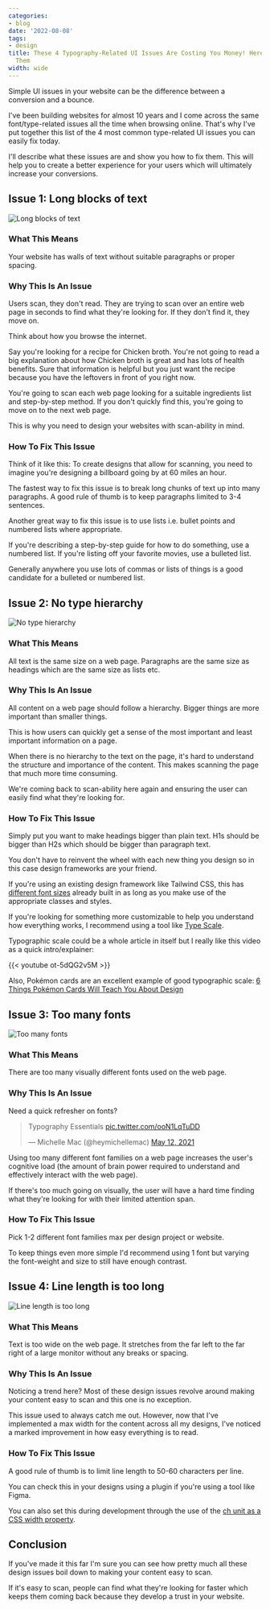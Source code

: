 ```yaml
---
categories:
- blog
date: '2022-08-08'
tags:
- design
title: These 4 Typography-Related UI Issues Are Costing You Money! Here's How To Fix
  Them
width: wide
---
```


Simple UI issues in your website can be the difference between a conversion and a bounce.

I've been building websites for almost 10 years and I come across the same font/type-related issues all the time when browsing online. That's why I've put together this list of the 4 most common type-related UI issues you can easily fix today. 

I'll describe what these issues are and show you how to fix them. This will help you to create a better experience for your users which will ultimately increase your conversions.


## Issue 1: Long blocks of text

![Long blocks of text](/assets/images/2022/MXA22013/short-paragraphs.png)

### What This Means

Your website has walls of text without suitable paragraphs or proper spacing. 

### Why This Is An Issue

Users scan, they don't read. They are trying to scan over an entire web page in seconds to find what they're looking for. If they don't find it, they move on.

Think about how you browse the internet. 

Say you're looking for a recipe for Chicken broth. You're not going to read a big explanation about how Chicken broth is great and has lots of health benefits. Sure that information is helpful but you just want the recipe because you have the leftovers in front of you right now.

You're going to scan each web page looking for a suitable ingredients list and step-by-step method. If you don't quickly find this, you're going to move on to the next web page.

This is why you need to design your websites with scan-ability in mind.

### How To Fix This Issue

Think of it like this: To create designs that allow for scanning, you need to imagine you're designing a billboard going by at 60 miles an hour.

The fastest way to fix this issue is to break long chunks of text up into many  paragraphs. A good rule of thumb is to keep paragraphs limited to 3-4 sentences. 

Another great way to fix this issue is to use lists i.e. bullet points and numbered lists where appropriate.

If you're describing a step-by-step guide for how to do something, use a numbered list. If you're listing off your favorite movies, use a bulleted list.

Generally anywhere you use lots of commas or lists of things is a good candidate for a bulleted or numbered list.

## Issue 2: No type hierarchy

![No type hierarchy](/assets/images/2022/MXA22013/text-hierarchy.png)

### What This Means
All text is the same size on a web page. Paragraphs are the same size as headings which are the same size as lists etc.

### Why This Is An Issue
All content on a web page should follow a hierarchy. Bigger things are more important than smaller things. 

This is how users can quickly get a sense of the most important and least important information on a page.

When there is no hierarchy to the text on the page, it's hard to understand the structure and importance of the content. This makes scanning the page that much more time consuming.

We're coming back to scan-ability here again and ensuring the user can easily find what they're looking for.

### How To Fix This Issue
Simply put you want to make headings bigger than plain text. H1s should be bigger than H2s which should be bigger than paragraph text.

You don't have to reinvent the wheel with each new thing you design so in this case design frameworks are your friend.

If you're using an existing design framework like Tailwind CSS, this has [different font sizes](https://tailwindcss.com/docs/font-size) already built in as long as you make use of the appropriate classes and styles. 

If you're looking for something more customizable to help you understand how everything works, I recommend using a tool like [Type Scale](https://type-scale.com/).

Typographic scale could be a whole article in itself but I really like this video as a quick intro/explainer:

{{< youtube ot-5dQG2v5M >}}

Also, Pokémon cards are an excellent example of good typographic scale: [6 Things Pokémon Cards Will Teach You About Design](/pokemon-cards-teach-design)


## Issue 3: Too many fonts

![Too many fonts](/assets/images/2022/MXA22013/limit-fonts.png)

### What This Means
There are too many visually different fonts used on the web page. 

### Why This Is An Issue
Need a quick refresher on fonts?

<blockquote class="twitter-tweet"><p lang="en" dir="ltr">Typography Essentials <a href="https://t.co/ooN1LqTuDD">pic.twitter.com/ooN1LqTuDD</a></p>&mdash; Michelle Mac (@heymichellemac) <a href="https://twitter.com/heymichellemac/status/1392421929911472131?ref_src=twsrc%5Etfw">May 12, 2021</a></blockquote> <script async src="https://platform.twitter.com/widgets.js" charset="utf-8"></script>

Using too many different font families on a web page increases the user's cognitive load (the amount of brain power required to understand and effectively interact with the web page).

If there's too much going on visually, the user will have a hard time finding what they're looking for with their limited attention span. 

### How To Fix This Issue
Pick 1-2 different font families max per design project or website. 

To keep things even more simple I'd recommend using 1 font but varying the font-weight and size to still have enough contrast. 

## Issue 4: Line length is too long

![Line length is too long](/assets/images/2022/MXA22013/line-length.png)

### What This Means
Text is too wide on the web page. It stretches from the far left to the far right of a large monitor without any breaks or spacing.

### Why This Is An Issue
Noticing a trend here? Most of these design issues revolve around making your content easy to scan and this one is no exception.

This issue used to always catch me out. However, now that I've implemented a max width for the content across all my designs, I've noticed a marked improvement in how easy everything is to read.

### How To Fix This Issue
A good rule of thumb is to limit line length to 50-60 characters per line.

You can check this in your designs using a plugin if you're using a tool like Figma.

You can also set this during development through the use of the [ch unit as a CSS width property](https://developer.mozilla.org/en-US/docs/Learn/CSS/Building_blocks/Values_and_units).

## Conclusion

If you've made it this far I'm sure you can see how pretty much all these design issues boil down to making your content easy to scan.

If it's easy to scan, people can find what they're looking for faster which keeps them coming back because they develop a trust in your website.